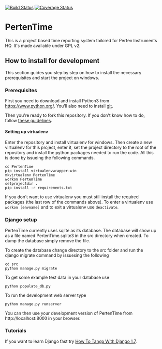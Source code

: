 [![Build Status](https://secure.travis-ci.org/JohanGovers/PertenTime.png?branch=master)](https://travis-ci.org/JohanGovers/PertenTime) [![Coverage Status](https://coveralls.io/repos/JohanGovers/PertenTime/badge.png)](https://coveralls.io/r/JohanGovers/PertenTime)

# PertenTime
This is a project based time reporting system tailored for Perten Instruments HQ. It's made available under GPL v2.


## How to install for development
This section guides you step by step on how to install the necessary prerequisites and start the project on windows.

### Prerequisites
First you need to download and install Python3 from https://www.python.org/. You'll also need to install [git](http://git-scm.com/downloads).

Then you're ready to fork this repository. If you don't know how to do, follow [these guidelines](https://help.github.com/articles/fork-a-repo/).

#### Setting up virtualenv
Enter the repository and install virtualenv for windows. Then create a new virtualenv for this project, enter it, set the project directory to the root of the repository and install the python packages needed to run the code. All this is done by issueing the following commands.

```
cd PertenTime
pip install virtualenvwrapper-win
mkvirtualenv PertenTime
workon PertenTime
setprojectdir .
pip install -r requirements.txt
```

If you don't want to use virtualenv you must still install the required packages (the last row of the commands above). To enter a virtualenv use ```workon [envname]``` and to exit a virtualenv use ```deactivate```.

### Django setup
PertenTime currently uses sqlite as its database. The database will show up as a file named PertenTime.sqlite3 in the src directory when created. To dump the database simply remove the file.

To create the database change directory to the src folder and run the django migrate command by issuesing the following

```
cd src
python manage.py migrate
```

To get some example test data in your database use
```
python populate_db.py
```

To run the development web server type
```
python manage.py runserver
```

You can then use your development version of PertenTime from http://localhost:8000 in your browser.

### Tutorials
If you want to learn Django fast try [How To Tango With Django 1.7](http://www.tangowithdjango.com/book17/index.html).

